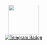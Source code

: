 <div id="header" align="center">
  <img src="https://i.giphy.com/media/v1.Y2lkPTc5MGI3NjExNDE0NWtqajVxY3dlMXN6NGY5cGpmcHg5Mmp3ZWhrNmloZjk3dnFqNiZlcD12MV9pbnRlcm5hbF9naWZfYnlfaWQmY3Q9dHM/hqU2KkjW5bE2v2Z7Q2/giphy.gif" width="100"/>
</div>

<div id="badges" align="center">
  <a href="https://t.me/UraKarpenkov">
   <img src="https://img.shields.io/badge/Telegram-blue?style=for-the-badge&logo=telegram&logoColor=white" alt="Telegram Badge"/>
  <a/>
</div>
<div id="views" align="center">
  <img src="https://komarev.com/ghpvc/?username=your-github-ukarpenkov&style=flat-square&color=blue" alt=""/>
</div>

